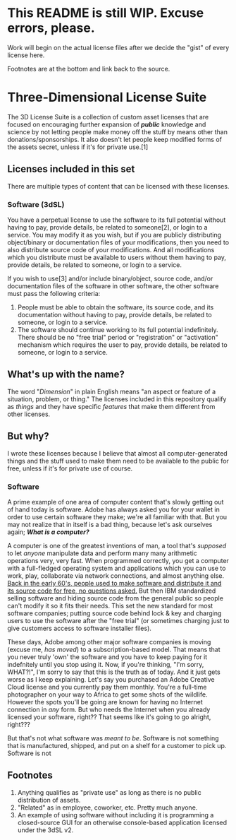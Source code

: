 # This README is still WIP. Excuse errors, please.

Work will begin on the actual license files after we decide the "gist" of every license here.

Footnotes are at the bottom and link back to the source.

# Three-Dimensional License Suite

The 3D License Suite is a collection of custom asset licenses that are focused on encouraging further expansion of ***public*** knowledge and science by not letting people make money off the stuff by means other than donations/sponsorships. It also doesn't let people keep modified forms of the assets secret, unless if it's for private use.[1]

## Licenses included in this set

There are multiple types of content that can be licensed with these licenses.

### Software (3dSL)

You have a perpetual license to use the software to its full potential without having to pay, provide details, be related to someone[2], or login to a service. You may modify it as you wish, but if you are publicly distributing object/binary or documentation files of your modifications, then you need to also distribute source code of your modifications. And all modifications which you distribute must be available to users without them having to pay, provide details, be related to someone, or login to a service.

If you wish to use[3] and/or include binary/object, source code, and/or documentation files of the software in other software, the other software must pass the following criteria:

1. People must be able to obtain the software, its source code, and its documentation without having to pay, provide details, be related to someone, or login to a service.
2. The software should continue working to its full potential indefinitely. There should be no "free trial" period or "registration" or "activation" mechanism which requires the user to pay, provide details, be related to someone, or login to a service.

## What's up with the name?

The word "*Dimension*" in plain English means "an aspect or feature of a situation, problem, or thing." The licenses included in this repository qualify as *things* and they have specific *features* that make them different from other licenses.

## But why?

I wrote these licenses because I believe that almost all computer-generated things and the stuff used to make them need to be available to the public for free, unless if it's for private use of course.

### Software

A prime example of one area of computer content that's slowly getting out of hand today is software. Adobe has always asked you for your wallet in order to use certain software they make; we're all familiar with that. But you may not realize that in itself is a bad thing, because let's ask ourselves again; ***What is a computer?***

A computer is one of the greatest inventions of man, a tool that's *supposed* to let *anyone* manipulate data and perform many many arithmetic operations very, very fast. When programmed correctly, you get a computer with a full-fledged operating system and applications which you can use to work, play, collaborate via network connections, and almost anything else. [Back in the early 60&#39;s, people used to make software and distribute it and its source code for free, no questions asked.](https://en.wikipedia.org/wiki/Proprietary_software#Origin) But then IBM standardized selling software and hiding source code from the general public so people can't modify it so it fits their needs. This set the new standard for most software companies; putting source code behind lock & key and charging users to use the software after the "free trial" (or sometimes charging just to give customers access to software installer files).

These days, Adobe among other major software companies is moving (excuse me, *has moved*) to a subscription-based model. That means that you never truly 'own' the software and you have to keep paying for it indefnitely until you stop using it. Now, if you're thinking, "I'm sorry, WHAT?!", I'm sorry to say that this is the truth as of today. And it just gets worse as I keep explaining. Let's say you purchased an Adobe Creative Cloud license and you currently pay them monthly. You're a full-time photographer on your way to Africa to get some shots of the wildlife. However the spots you'll be going are known for having no Internet connection in *any* form. But who needs the Internet when you already licensed your software, right?? That seems like it's going to go alright, right???

But that's not what software was *meant to be*. Software is not something that is manufactured, shipped, and put on a shelf for a customer to pick up. Software is not

## Footnotes

1. Anything qualifies as "private use" as long as there is no public distribution of assets.
2. "Related" as in employee, coworker, etc. Pretty much anyone.
3. An example of using software without including it is programming a closed-source GUI for an otherwise console-based application licensed under the 3dSL v2.
